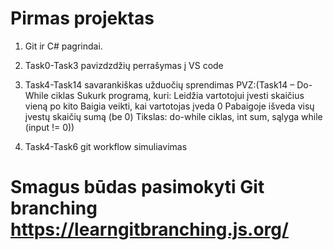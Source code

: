 ﻿# Pirmas projektas

1. Git ir C# pagrindai.

2. Task0-Task3 pavizdzdžių perrašymas į VS code

3. Task4-Task14 savarankiškas užduočių sprendimas 
PVZ:(Task14 – Do-While ciklas
Sukurk programą, kuri:
Leidžia vartotojui įvesti skaičius vieną po kito
Baigia veikti, kai vartotojas įveda 0
Pabaigoje išveda visų įvestų skaičių sumą (be 0)
Tikslas: do-while ciklas, int sum, sąlyga while (input != 0))

4. Task4-Task6 git workflow simuliavimas 


# Smagus būdas pasimokyti Git branching https://learngitbranching.js.org/
